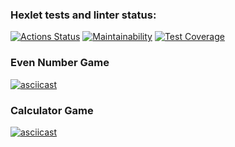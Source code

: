 ### Hexlet tests and linter status:
[![Actions Status](https://github.com/MaxRybetsky/java-project-61/actions/workflows/hexlet-check.yml/badge.svg)](https://github.com/MaxRybetsky/java-project-61/actions)
[![Maintainability](https://api.codeclimate.com/v1/badges/b811ecb01b310bea4dce/maintainability)](https://codeclimate.com/github/MaxRybetsky/java-project-61/maintainability)
[![Test Coverage](https://api.codeclimate.com/v1/badges/b811ecb01b310bea4dce/test_coverage)](https://codeclimate.com/github/MaxRybetsky/java-project-61/test_coverage)

### Even Number Game
[![asciicast](https://asciinema.org/a/SY3CZf2c1HxfD1El9Gf7Yftct.svg)](https://asciinema.org/a/SY3CZf2c1HxfD1El9Gf7Yftct)

### Calculator Game
[![asciicast](https://asciinema.org/a/qmXfIk25ln7YzqS84tCZjRZ0i.svg)](https://asciinema.org/a/qmXfIk25ln7YzqS84tCZjRZ0i)